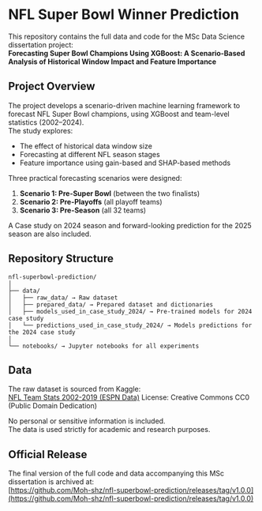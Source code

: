 # NFL Super Bowl Winner Prediction

This repository contains the full data and code for the MSc Data Science dissertation project:  
**Forecasting Super Bowl Champions Using XGBoost: A Scenario-Based Analysis of Historical Window Impact and Feature Importance**

## Project Overview

The project develops a scenario-driven machine learning framework to forecast NFL Super Bowl champions, using XGBoost and team-level statistics (2002–2024).  
The study explores:
- The effect of historical data window size
- Forecasting at different NFL season stages
- Feature importance using gain-based and SHAP-based methods

Three practical forecasting scenarios were designed:
1. **Scenario 1: Pre-Super Bowl** (between the two finalists)
2. **Scenario 2: Pre-Playoffs** (all playoff teams)
3. **Scenario 3: Pre-Season** (all 32 teams)

A Case study on 2024 season and forward-looking prediction for the 2025 season are also included.

## Repository Structure

```
nfl-superbowl-prediction/
│
├── data/
│   ├── raw_data/ → Raw dataset
│   ├── prepared_data/ → Prepared dataset and dictionaries
│   ├── models_used_in_case_study_2024/ → Pre-trained models for 2024 case study
│   └── predictions_used_in_case_study_2024/ → Models predictions for the 2024 case study
│
└── notebooks/ → Jupyter notebooks for all experiments
```

## Data

The raw dataset is sourced from Kaggle:  
[NFL Team Stats 2002-2019 (ESPN Data)](https://www.kaggle.com/datasets/cviaxmiwnptr/nfl-team-stats-20022019-espn)
License: Creative Commons CC0 (Public Domain Dedication)

No personal or sensitive information is included.  
The data is used strictly for academic and research purposes.

## Official Release

The final version of the full code and data accompanying this MSc dissertation is archived at:  
[https://github.com/Moh-shz/nfl-superbowl-prediction/releases/tag/v1.0.0](https://github.com/Moh-shz/nfl-superbowl-prediction/releases/tag/v1.0.0)
